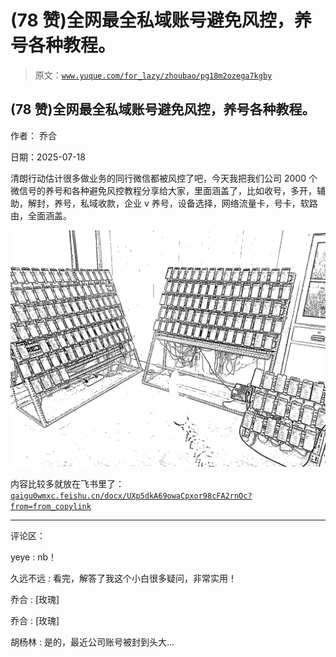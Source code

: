 # (78 赞)全网最全私域账号避免风控，养号各种教程。

> 原文：[`www.yuque.com/for_lazy/zhoubao/pg18m2ozega7kgby`](https://www.yuque.com/for_lazy/zhoubao/pg18m2ozega7kgby)

## (78 赞)全网最全私域账号避免风控，养号各种教程。

作者： 乔合

日期：2025-07-18

清朗行动估计很多做业务的同行微信都被风控了吧，今天我把我们公司 2000 个微信号的养号和各种避免风控教程分享给大家，里面涵盖了，比如收号，多开，辅助，解封，养号，私域收款，企业 v 养号，设备选择，网络流量卡，号卡，软路由，全面涵盖。

![](img/0e653a2666319fd26d44d203f50fc1c5.png "None")

内容比较多就放在飞书里了：[`qaigu0wmxc.feishu.cn/docx/UXp5dkA69owaCpxor98cFA2rnOc?from=from_copylink`](https://qaigu0wmxc.feishu.cn/docx/UXp5dkA69owaCpxor98cFA2rnOc?from=from_copylink)

* * *

评论区：

yeye : nb！

久远不远 : 看完，解答了我这个小白很多疑问，非常实用！

乔合 : [玫瑰]

乔合 : [玫瑰]

胡杨林 : 是的，最近公司账号被封到头大…